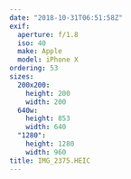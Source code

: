 ```yaml
---
date: "2018-10-31T06:51:58Z"
exif:
  aperture: f/1.8
  iso: 40
  make: Apple
  model: iPhone X
ordering: 53
sizes:
  200x200:
    height: 200
    width: 200
  640w:
    height: 853
    width: 640
  "1280":
    height: 1280
    width: 960
title: IMG_2375.HEIC
---
```

